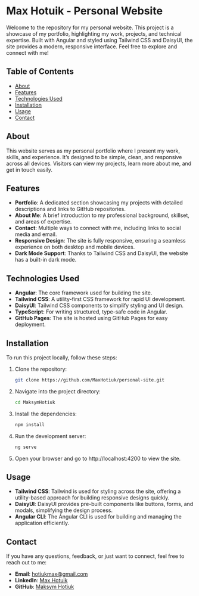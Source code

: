 # Max Hotuik - Personal Website

Welcome to the repository for my personal website. This project is a showcase of my portfolio, highlighting my work, projects, and technical expertise. Built with Angular and styled using Tailwind CSS and DaisyUI, the site provides a modern, responsive interface. Feel free to explore and connect with me!

## Table of Contents

- [About](#about)
- [Features](#features)
- [Technologies Used](#technologies-used)
- [Installation](#installation)
- [Usage](#usage)
- [Contact](#contact)

## About

This website serves as my personal portfolio where I present my work, skills, and experience. It’s designed to be simple, clean, and responsive across all devices. Visitors can view my projects, learn more about me, and get in touch easily.

## Features

- **Portfolio**: A dedicated section showcasing my projects with detailed descriptions and links to GitHub repositories.
- **About Me**: A brief introduction to my professional background, skillset, and areas of expertise.
- **Contact**: Multiple ways to connect with me, including links to social media and email.
- **Responsive Design**: The site is fully responsive, ensuring a seamless experience on both desktop and mobile devices.
- **Dark Mode Support**: Thanks to Tailwind CSS and DaisyUI, the website has a built-in dark mode.

## Technologies Used

- **Angular**: The core framework used for building the site.
- **Tailwind CSS**: A utility-first CSS framework for rapid UI development.
- **DaisyUI**: Tailwind CSS components to simplify styling and UI design.
- **TypeScript**: For writing structured, type-safe code in Angular.
- **GitHub Pages**: The site is hosted using GitHub Pages for easy deployment.

## Installation

To run this project locally, follow these steps:

1. Clone the repository:
    ```bash
    git clone https://github.com/MaxHotiuk/personal-site.git
2. Navigate into the project directory:
    ```bash
    cd MaksymHotiuk
3. Install the dependencies:
    ```bash
    npm install
4. Run the development server:
    ```bash
    ng serve
5. Open your browser and go to http://localhost:4200 to view the site.

## Usage

- **Tailwind CSS**: Tailwind is used for styling across the site, offering a utility-based approach for building responsive designs quickly.
- **DaisyUI**: DaisyUI provides pre-built components like buttons, forms, and modals, simplifying the design process.
- **Angular CLI**: The Angular CLI is used for building and managing the application efficiently.

## Contact

If you have any questions, feedback, or just want to connect, feel free to reach out to me:

- **Email**: hotiukmax@gmail.com
- **LinkedIn**: [Max Hotuik](https://github.com/MaxHotiuk)
- **GitHub**: [Maksym Hotiuk](https://www.linkedin.com/in/maxhotiuk/)
